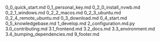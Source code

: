 0_0_quick_start.md
0_1_personal_key.md
0_2_0_install_nvwb.md
0_2_1_windows.md
0_2_2_macos.md
0_2_3_ubuntu.md
0_2_4_remote_ubuntu.md
0_3_download.md
0_4_start.md
0_5_knowledgebase.md
1_develop.md
2_configuration.md.py
3.0_contributing.md
3.1_frontend.md
3.2_docs.md
3.3_environment.md
3.4_bumping_dependencies.md
9_footer.md
